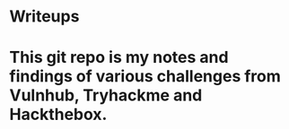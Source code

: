 # Writeups
# This git repo is my notes and findings of various challenges from Vulnhub, Tryhackme and Hackthebox.

